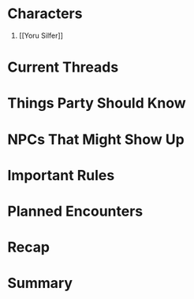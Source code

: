 # Characters

1. [[Yoru Silfer]]

# Current Threads

# Things Party Should Know

# NPCs That Might Show Up

# Important Rules

# Planned Encounters

# Recap

# Summary
